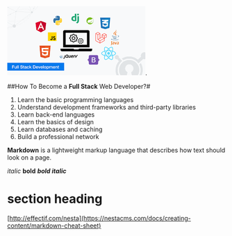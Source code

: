 ![full stack image](techedimage.png).

##How To Become a **Full Stack** Web Developer?#

1. Learn the basic programming languages
2. Understand development frameworks and third-party libraries
3. Learn back-end languages
4. Learn the basics of design
5. Learn databases and caching
6. Build a professional network





**Markdown** is a lightweight markup language that describes how text should look on a page.


*italic*
**bold**
***bold italic***

# section heading

[http://effectif.com/nesta](https://nestacms.com/docs/creating-content/markdown-cheat-sheet)
